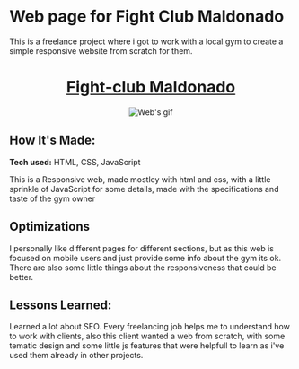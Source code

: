 # Web page for Fight Club Maldonado
This is a freelance project where i got to work with a local gym to create a simple responsive website from scratch for them.

<h1 align="center"><a href="https://pruebafight.netlify.app/"> Fight-club Maldonado </a></h1>
<p align="center">
  <img src="https://raw.githubusercontent.com/andresgonzalezarbildi/PruebaFight/master/Fight%20Club.gif" alt="Web's gif" />
</p>


## How It's Made:

**Tech used:** HTML, CSS, JavaScript

This is a Responsive web, made mostley with html and css, with a little sprinkle of JavaScript for some details, made with the specifications and taste of the gym owner

## Optimizations

I personally like different pages for different sections, but as this web is focused on mobile users and just provide some info about the gym its ok.
There are also some little things about the responsiveness that could be better.

## Lessons Learned:

Learned a lot about SEO.
Every freelancing job helps me to understand how to work with clients, also this client wanted a web from scratch, with some tematic design and some little js features that were helpfull to learn as i've used them already in other projects.
